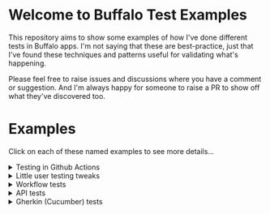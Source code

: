 # Welcome to Buffalo Test Examples

This repository aims to show some examples of how I've done different tests in
Buffalo apps. I'm not saying that these are best-practice, just that I've found
these techniques and patterns useful for validating what's happening.

Please feel free to raise issues and discussions where you have a comment or
suggestion. And I'm always happy for someone to raise a PR to show off what
they've discovered too.

# Examples

Click on each of these named examples to see more details...

<details>
  <summary>Testing in Github Actions</summary>

Here you can see an example of what's necessary to test your app using Github
Actions.

## Important files

* [Compose file](docker-compose.yml) - this puts your tests together with the database
* [database.yml](database.yml) - defines your database details
* [Tests script](scripts/docker-test.sh) - This does the testing for you.
* [PR workflow](.github/workflows/pr.yml) - this runs the tests using docker compose
* [Linting workfow](.github/workflows/golangci-lint.yml) - this enforces common linting rules

## What's happening

Let's start with the Docker Compose file. This sets up the DB and makes your app depend on
it, setting the database details using environment variables. These variables are consumed
in `database.yml`. The compose file also gives access to all of the files in the project and
runs the tests script, that sets up the DB by running the migrations and then executes your
tests.

If you would like to run these tests from inside docker locally, just use the following command:
```shell
docker-compose down && docker-compose up --remove-orphans --abort-on-container-exit test
```

The PR workflow is the bit that triggers your tests when you open a PR and push new commits
to it.

Lastly, we have the linting workflow - this is just a good idea really.

</details>

<details>

  <summary>Little user testing tweaks</summary>

This is a really simple one, I've created a couple of helpers that have been useful when
defining user interactions.

## Important files

* [actions_test.go](actions/actions_test.go) - test helpers sit here
* [fixture data](fixtures/base-data.toml) - test data to be inserted in to the database
* [example test](actions/home_test.go) - `Test_HomeHandler_LoggedIn` shows a helper being used

## What's happening

These are a couple of very simple helpers to:

1. Set the current session using the email address as the key
2. Get the a user details by ID

In both of these helpers, we just fail immediately if there's a problem. Don't bother
propagating the error back up because this is a fundamental failure in the test environment.

Also, don't forget to load the fixtures at the beginning of your tests!

</details>

<details>

  <summary>Workflow tests</summary>

Workflow tests allow you to put together several actions so that you can test more complex
behaviours. This work by taking advantage of the session and other internal details to
retain user state between actions.

The idea is that you can define behaviour that works across different endpoints in your app
so that you can think about a feature from beginning to end. It's been particularly powerful
when used with tests around user auth.

## Important files

* [Workflow tests](actions/workflow_test.go) - this is where the individual workflow tests live

## What's happening

A simple test has been created that describs a user attempting to view the home page, being
refused because they aren't logged in, logging in, and then successfully viewing the home page.

This is a very simple example so it duplicate some of the testing that is generated by the auth
plugin. It does, however, have a few interesting features:

* Each stage in the workflow goes in its own block, avoiding accidentally shadowing variables and
 making it easier to read which assertions belong to which action
* We don't assert much for each action, just enough to prove the right thing happened
* Session state is maintained between actions

</details>

<details>

  <summary>API tests</summary>

This technique allows you simply and consisely validate your API endpoints. This is much lighter
weight than traditional tests in Buffalo, allowing you to create them much more quickly and easily.

## Important files

* [API tests](actions/api_test.go) - API tests and surrounding assertion framework

## What's happening

For these tests, a mini framework has been created to help make sure that certain invariant about
APIs are correct (like the Content-Type being correct) and make individual tests fit on one line.

There are some interesting features to be aware of:

* The function `ln` is used to create a name based on the line number for the test. I found
 this made it easier to see which test was failing. If you have dozens of tests then it become hard to see what a long string of text maps to but a line number makes it super easy.
* Test assertion failures output a lot of details about the individual request, response,
 session etc. This makes it easy to see everything that's going on in your test at the same.
 I found this makes it easier to quickly diagnose everthing that's going on in the test.
* Finally, I chose to use an expression language (github.com/antonmedv/expr) to allow you to
 add arbitrary assertions for each test, having access to all of the request, response, and
 session information. This array of assertions allows you to check as much or as little as
 you want for each test. It's a bit of an opinionated way of approaching the problem but I
 found that it's worked out really well in the testing that I've done so far.

</details>



<details>

  <summary>Gherkin (Cucumber) tests</summary>

Now, if you're not familiar with it, [Gherkin](https://www.guru99.com/gherkin-test-cucumber.html)
is a format that allows you to specify the behaviour of your application in a way that it can
be read by normal humans. You may have encountered it by using [Cucumber](https://cucumber.io/).
I've found it a very powerful way of validating the behaviour of Buffalo app and other projects,
even CLI tools.

Why I specifically like these tests is that it forces you to think about the behaviour or your
application from a user's point of view and driving tests using a seperate runtime allows you
to test the entire built application as it will be delivered in to Production. With Buffalo
unit tests, you're still really reaching in to the application to test things in a way that
isn't quite the same as it's really used.

## Important files

* ...

## What's happening

...

</details>
